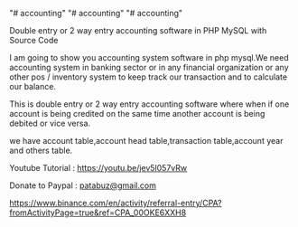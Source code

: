 "# accounting" 
"# accounting" 
"# accounting" 

Double entry or 2 way entry accounting software  in PHP MySQL with Source Code

I am going to show you accounting system software in php mysql.We need accounting system in banking sector or in any financial organization or any other pos / inventory system to keep track our transaction and to calculate our balance.

This is double entry or 2 way entry  accounting software where when if one account is being credited on the same time another account is being debited or vice versa.

we have account table,account head table,transaction table,account year and others table.

Youtube Tutorial : https://youtu.be/jev5l057vRw

Donate to Paypal : patabuz@gmail.com

https://www.binance.com/en/activity/referral-entry/CPA?fromActivityPage=true&ref=CPA_00OKE6XXH8

